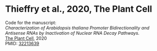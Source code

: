 # Thieffry et al., 2020, The Plant Cell
Code for the manuscript:<br>
<i>Characterization of Arabidopsis thaliana Promoter Bidirectionality and Antisense RNAs by Inactivation of Nuclear RNA Decay Pathways.</i><br>
[The Plant Cell](http://www.plantcell.org/content/32/6/1845), 2020<br>
PMID: [32213639](https://pubmed.ncbi.nlm.nih.gov/32213639/)
